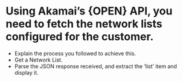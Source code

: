 # Using Akamai’s {OPEN} API, you need to fetch the network lists configured for the customer. 
* Explain the process you followed to achieve this.
* Get a Network List.
* Parse the JSON response received, and extract the ‘list’ item and display it.
